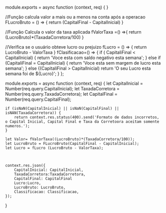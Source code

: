 module.exports = async function (context, req) {
}

//Função calcula valor a mais ou a menos na conta após a operacao
FLucroBruto = () => {
    return (CapitalFinal - CapitalInicial)
}

//Função Calcula o valor da taxa aplicada
fValorTaxa =() =>{
    return (LucroBruto)*(TaxadaCorretora/100)
}

//Verifica se o usuário obteve lucro ou prejuizo
fLucro = () => {
    return LucroBruto - ValorTaxa
}
fClasificacao=() => {
    if ( CapitaliFinal < CapitalInicial) {
        return 'Voce esta com saldo negativo esta semana';
    } else if (CapitaliFinal = CapitalInicial) {
        return 'Voce esta sem margem de lucro esta semana';
    } else {(CapitaliFinal > CapitalInicial)
        return 'O seu Lucro esta semana foi de  ${Lucro}';
    }
    };

module.exports = async function (context, req) {
    let CapitalInicial = Number(req.query.CapitalInicial);
    let TaxadaCorretora = Number(req.query.TaxadaCorretora);
    let CapitalFinal = Number(req.query.CapitalFinal);


    if (isNaN(CapitalInicial) || isNaN(CapitalFinal) || isNAN(TaxadaCorretora)) {
        return context.res.status(400).send('Formato de dados incorretos, o Capital Inicial, Capital Final e Taxa da Corretoora aceitam somente numeros.');
    }

    let Valor= fValorTaxa((LucroBruto)*(TaxadaCorretora/100));
    let LucroBruto = FLucroBruto(CapitalFinal - CapitalInicial);
    let Lucro = fLucro (LucroBruto - ValorTaxa);
    


    context.res.json({
        CapitalInicial: CapitalInicial, 
        TaxadaCorretora:TaxadaCorretora, 
        CapitalFinal: CapitalFinal
        Lucro:Lucro,
        LucroBruto: LucroBruto,
        Classificacao: Classificacao,
    });
}

